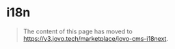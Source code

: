 # i18n

> The content of this page has moved to https://v3.jovo.tech/marketplace/jovo-cms-i18next.

<!--[metadata]: {"description": "Learn how to build multilingual Alexa Skills and Google Actions with the Jovo Framework and i18n.",
	            "route": "output/i18n"}-->
